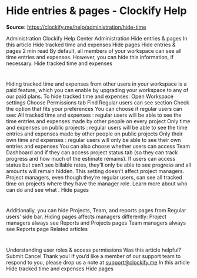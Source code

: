 # Hide entries & pages - Clockify Help

**Source:** https://clockify.me/help/administration/hide-time

Administration
Clockify Help Center
Administration
Hide entries & pages
In this article
Hide tracked time and expenses
Hide pages
Hide entries & pages
2 min read
By default, all members of your workspace can see all time entries and expenses. However, you can hide this information, if necessary.
Hide tracked time and expenses
#
Hiding tracked time and expenses from other users in your workspace is a paid feature, which you can enable by
upgrading
your workspace to any of our paid plans.
To hide tracked time and expenses:
Open
Workspace settings
Choose
Permissions
tab
Find
Regular users can see
section
Check the option that fits your preferences
You can choose if regular users can see:
All tracked time
and expenses
: regular users will be able to see the time entries and expenses made by other people on every project
Only time and expenses on public projects
: regular users will be able to see the time entries and expenses made by other people on public projects
Only their own time
and expenses
: regular users will only be able to see their own entries
and expenses
You can also choose whether users can
access Team Dashboard
and if they can
access project status tab
(so they can track progress and how much of the estimate remains). If users can access status but can’t see billable rates, they’ll only be able to see progress and all amounts will remain hidden.
This setting doesn’t affect project managers. Project managers, even though they’re regular users, can see all tracked time on projects where they have the manager role.
Learn more about
who can do and see what
.
Hide pages
#
Additionally, you can hide Projects, Team, and reports pages from Regular users’ side bar.
Hiding pages affects managers differently:
Project managers always see Reports and Projects pages
Team managers always see Reports page
Related articles
#
Understanding user roles & access permissions
Was this article helpful?
Submit
Cancel
Thank you! If you’d like a member of our support team to respond to you, please drop us a note at support@clockify.me
In this article
Hide tracked time and expenses
Hide pages